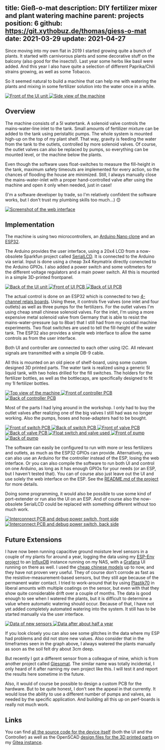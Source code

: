 title: Gieß-o-mat
description: DIY fertilizer mixer and plant watering machine
parent: projects
position: 6
github: https://git.xythobuz.de/thomas/giess-o-mat
date: 2021-03-29
update: 2021-04-27
---

Since moving into my own flat in 2019 I started growing quite a bunch of plants.
It started with carnivorous plants and some decorative stuff on the balcony (also good for the insects!).
Last year some herbs like basil were added.
And this year I also have quite a selection of different Paprika/Chili strains growing, as well as some Tobacco.

So it seemed natural to build a machine that can help me with watering the plants and mixing in some fertilizer solution into the water once in a while.

<div class="lightgallery">
    <a href="img/giessomat_1.jpg">
        <img src="img/giessomat_1_small.jpg" alt="Front of the UI unit">
    </a>
    <a href="img/giessomat_3.jpg">
        <img src="img/giessomat_3_small.jpg" alt="Side view of the machine">
    </a>
</div>

## Overview

The machine consists of a 5l watertank.
A solenoid valve controls the mains-water-line inlet to the tank.
Small amounts of fertilizer mixture can be added to the tank using peristaltic pumps.
The whole system is mounted high-up on the top of my plant shelf.
That way, gravity is feeding the water from the tank to the outlets, controlled by more solenoid valves.
Of course, the outlet valves can also be replaced by pumps, so everything can be mounted level, or the machine below the plants.

Even though the software uses float-switches to measure the fill-height in the tank, maximum safety timeouts are implemented for every action, so the chances of flooding the house are minimized.
Still, I always manually close the mains-water-inlet with a proper hand-controlled valve after using the machine and open it only when needed, just in case!

(I'm a software developer by trade, so I'm relatively confident the software works, but I don't trust my plumbing skills too much...) 😊

<div class="lightgallery">
    <a href="img/giessomat_web.png">
        <img src="img/giessomat_web_small.png" alt="Screenshot of the web interface">
    </a>
</div>

## Implementation

The machine is using two microcontrollers, an [Arduino Nano clone](https://amzn.to/3sQ4Otl) and an [ESP32](https://amzn.to/3xmDh6k).

The Arduino provides the user interface, using a 20x4 LCD from a now-obsolete Sparkfun project called [SerialLCD](https://www.sparkfun.com/products/retired/9568).
It is connected to the Arduino via serial.
Input is done using a cheap 3x4 Keymatrix directly conencted to the Arduino GPIOs.
I also added a power switch and some voltmeters for the different voltage regulators and a main power switch.
All this is mounted in a simple 3D-printed frontpanel.

<div class="lightgallery">
    <a href="img/giessomat_2.jpg">
        <img src="img/giessomat_2_small.jpg" alt="Back of the UI unit">
    </a>
    <a href="img/giessomat_6.jpg">
        <img src="img/giessomat_6_small.jpg" alt="Front of UI PCB">
    </a>
    <a href="img/giessomat_7.jpg">
        <img src="img/giessomat_7_small.jpg" alt="Back of UI PCB">
    </a>
</div>

The actual control is done on an ESP32 which is connected to two [4-channel relais boards](https://amzn.to/2QW0Sty).
Using these, it controls five valves (one inlet and four outlets) as well as three pumps for the fertilizers.
For the outlet valves I'm using cheap small chinese solenoid valves.
For the inlet, I'm using a more expensive metal solenoid valve from Germany that is able to resist the mains-water-pressure (up to 8bar) that I still had from my cocktail machine experiments.
Two float switches are used to tell the fill-height of the water tank.
The ESP32 also provides a simple web interface to allow the same controls as from the user interface.

Both UI and controller are connected to each other using I2C.
All relevant signals are transmitted with a simple DB-9 cable.

All this is mounted on an old piece of shelf-board, using some custom designed 3D printed parts.
The water tank is realized using a generic 5l liquid tank, with two holes drilled for the fill switches. The holders for the fertilizer bottles, as well as the bottlecaps, are specifically designed to fit my 1l fertilizer bottles.

<div class="lightgallery">
    <a href="img/giessomat_4.jpg">
        <img src="img/giessomat_4_small.jpg" alt="Top view of the machine">
    </a>
    <a href="img/giessomat_14.jpg">
        <img src="img/giessomat_14_small.jpg" alt="Front of controller PCB">
    </a>
    <a href="img/giessomat_15.jpg">
        <img src="img/giessomat_15_small.jpg" alt="Back of controller PCB">
    </a>
</div>

Most of the parts I had lying around in the workshop.
I only had to buy the outlet valves after realizing one of the big valves I still had was no longer working.
Also the pumps, hoses and hose-adapters had to be bought.

<div class="lightgallery">
    <a href="img/giessomat_8.jpg">
        <img src="img/giessomat_8_small.jpg" alt="Front of switch PCB">
    </a>
    <a href="img/giessomat_9.jpg">
        <img src="img/giessomat_9_small.jpg" alt="Back of switch PCB">
    </a>
    <a href="img/giessomat_16.jpg">
        <img src="img/giessomat_16_small.jpg" alt="Front of valve PCB">
    </a>
    <a href="img/giessomat_17.jpg">
        <img src="img/giessomat_17_small.jpg" alt="Back of valve PCB">
    </a>
    <a href="img/giessomat_5.jpg">
        <img src="img/giessomat_5_small.jpg" alt="Float switch and valve used">
    </a>
    <a href="img/giessomat_12.jpg">
        <img src="img/giessomat_12_small.jpg" alt="Front of pump">
    </a>
    <a href="img/giessomat_13.jpg">
        <img src="img/giessomat_13_small.jpg" alt="Back of pump">
    </a>
</div>

The software can easily be configured to run with more or less fertilizers and outlets, as much as the ESP32 GPIOs can provide.
Alternatively, you can also use an Arduino for the controller instead of the ESP, losing the web interface.
Or you can also compile the software to run both UI and control on one Arduino, as long as it has enough GPIOs for your needs (or an ESP, but I haven't tested that).
You can of course also just leave out the UI and use solely the web interface on the ESP. See the [README.md of the project](https://git.xythobuz.de/thomas/giess-o-mat/src/branch/master/README.md) for more details.

Doing some programming, it would also be possible to use some kind of port-extender or run also the UI on an ESP.
And of course also the now-obsolete SerialLCD could be replaced with something different without too much work.

<div class="lightgallery">
    <a href="img/giessomat_10.jpg">
        <img src="img/giessomat_10_small.jpg" alt="Interconnect PCB and debug power switch, front side">
    </a>
    <a href="img/giessomat_11.jpg">
        <img src="img/giessomat_11_small.jpg" alt="Interconnect PCB and debug power switch, back side">
    </a>
</div>

## Future Extensions

I have now been running capacitive ground moisture level sensors in a couple of my plants for around a year, logging the data using my [ESP-Env project](https://git.xythobuz.de/thomas/esp-env) to an [InfluxDB](https://www.influxdata.com/) instance running on my NAS, with a [Grafana](https://grafana.com/) UI running on there as well.
I used the [cheap chinese models](https://amzn.to/3sLG8SB) up to now, and they have not proven very useful.
They of course don't corrode as fast as the resistive-measurement-based sensors, but they still age because of the permanent water contact.
I tried to work-around that by using [Plastik70](http://www.kontaktchemie.com/koc/KOCproductdetail.csp?division=&product=PLASTIK%2070&ilang=en&plang=en) in liberal amounts with multiple coatings on the sensor, but even with that they show quite considerable drift over a couple of months.
The data is good enough to see when I watered the plants, but it is difficult to determine a value where automatic watering should occur.
Because of that, I have not yet added completely automated watering into the system.
It still has to be started manually via the user interface.

<div class="lightgallery">
    <a href="img/giessomat_grafana_1.png">
        <img src="img/giessomat_grafana_1_small.png" alt="Data of new sensors">
    </a>
    <a href="img/giessomat_grafana_2.png">
        <img src="img/giessomat_grafana_2_small.png" alt="Data after about half a year">
    </a>
</div>

If you look closely you can also see some glitches in the data where my ESP had problems and did not store new values.
Also consider that in the timeframes seen in the graph above, I always watered the plants manually as soon as the soil felt dry about 3cm deep.

But recently I got a different sensor from a colleague of mine, which is from another project called [Giesomat](https://www.ramser-elektro.at/shop/bausaetze-und-platinen/giesomat-kapazitiver-bodenfeuchtesensor-erdfeuchtesensor-mit-beschichtung/).
The similar name was totally incidental, I only heard of it after naming my own project like this.
I will test it and report the results here sometime in the future.

Also, it would of course be possible to design a custom PCB for the hardware.
But to be quite honest, I don't see the appeal in that currently.
It would lose the ability to use a different number of pumps and valves, as needed by the specific application.
And building all this up on perf-boards is really not much work.

## Links

You can find [all the source code for the device itself](https://git.xythobuz.de/thomas/giess-o-mat) (both the UI and the Controller) as well as the OpenSCAD [design files for the 3D printed parts](https://git.xythobuz.de/thomas/3d-print-designs/src/branch/master/giessomat) on my [Gitea instance](https://git.xythobuz.de).
